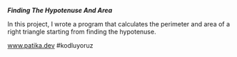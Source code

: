 ***Finding The Hypotenuse And Area***

In this project, I wrote a program that calculates the perimeter and area of a right triangle starting from finding the hypotenuse.

www.patika.dev  #kodluyoruz
